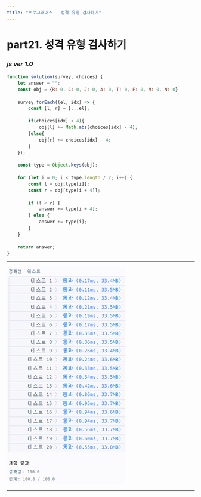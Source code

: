 ```yaml
---
title: "프로그래머스 - 성격 유형 검사하기"
---
```



# __part21. 성격 유형 검사하기__

### _js ver 1.0_
```js 
function solution(survey, choices) {
    let answer = "";
    const obj = {R: 0, C: 0, J: 0, A: 0, T: 0, F: 0, M: 0, N: 0}

    survey.forEach((el, idx) => {
        const [l, r] = [...el];

        if(choices[idx] < 4){
            obj[l] += Math.abs(choices[idx] - 4);
        }else{
            obj[r] += choices[idx] - 4;
        }
    });

    const type = Object.keys(obj);

    for (let i = 0; i < type.length / 2; i++) {
        const l = obj[type[i]];
        const r = obj[type[i + 4]];

        if (l < r) {
            answer += type[i + 4];
        } else {
            answer += type[i];
        }
    }

    return answer;
}

```
<hr/>

![실행결과_js ver 1.0](/assets/img/2023-11-23-prog21.png)

<hr/>